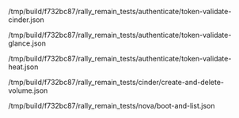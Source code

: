 

/tmp/build/f732bc87/rally_remain_tests/authenticate/token-validate-cinder.json


/tmp/build/f732bc87/rally_remain_tests/authenticate/token-validate-glance.json


/tmp/build/f732bc87/rally_remain_tests/authenticate/token-validate-heat.json


/tmp/build/f732bc87/rally_remain_tests/cinder/create-and-delete-volume.json


/tmp/build/f732bc87/rally_remain_tests/nova/boot-and-list.json
